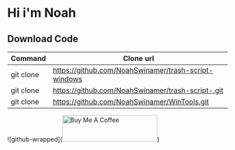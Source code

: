 # Hi i'm Noah

## Download Code

| Command | Clone url |
| --- | --- |
| git clone | https://github.com/NoahSwinamer/trash-script-windows |
| git clone | https://github.com/NoahSwinamer/trash-script-.git |
| git clone | https://github.com/NoahSwinamer/WinTools.git |

![github-wrapped](<a href="https://www.buymeacoffee.com/noahswinamer" target="_blank"><img src="https://cdn.buymeacoffee.com/buttons/v2/default-blue.png" alt="Buy Me A Coffee" style="height: 60px !important;width: 217px !important;" ></a>)

